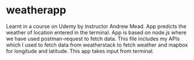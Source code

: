 # weatherapp
Learnt in a course on Udemy by instructor Andrew Mead.
App predicts the weather of location entered in the terminal.
App is based on node.js where we have used postman-request to fetch data.
This file includes my APIs which I used to fetch data from weatherstack to fetch weather and mapbox for longitude and latitude.
This app takes input from terminal.
